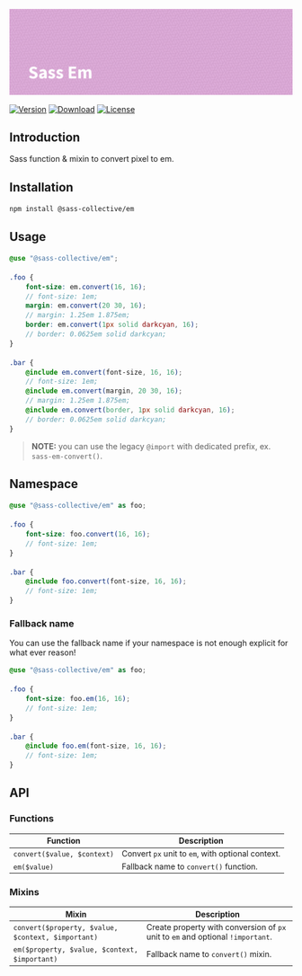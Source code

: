 ![Sass Em](.github/banner.png)

[![Version](https://flat.badgen.net/npm/v/@sass-collective/em)](https://www.npmjs.com/package/@sass-collective/em)
[![Download](https://flat.badgen.net/npm/dt/@sass-collective/em)](https://www.npmjs.com/package/@sass-collective/em)
[![License](https://flat.badgen.net/npm/license/@sass-collective/em)](https://www.npmjs.com/package/@sass-collective/em)

## Introduction

Sass function & mixin to convert pixel to em.

## Installation

```shell
npm install @sass-collective/em
```

## Usage

```scss
@use "@sass-collective/em";

.foo {
    font-size: em.convert(16, 16);
    // font-size: 1em;
    margin: em.convert(20 30, 16);
    // margin: 1.25em 1.875em;
    border: em.convert(1px solid darkcyan, 16);
    // border: 0.0625em solid darkcyan;
}

.bar {
    @include em.convert(font-size, 16, 16);
    // font-size: 1em;
    @include em.convert(margin, 20 30, 16);
    // margin: 1.25em 1.875em;
    @include em.convert(border, 1px solid darkcyan, 16);
    // border: 0.0625em solid darkcyan;
}
```

> **NOTE:** you can use the legacy `@import` with dedicated prefix, ex. `sass-em-convert()`.

## Namespace

```scss
@use "@sass-collective/em" as foo;

.foo {
    font-size: foo.convert(16, 16);
    // font-size: 1em;
}

.bar {
    @include foo.convert(font-size, 16, 16);
    // font-size: 1em;
}
```

### Fallback name

You can use the fallback name if your namespace is not enough explicit for what ever reason!

```scss
@use "@sass-collective/em" as foo;

.foo {
    font-size: foo.em(16, 16);
    // font-size: 1em;
}

.bar {
    @include foo.em(font-size, 16, 16);
    // font-size: 1em;
}
```

## API

### Functions

| Function | Description |
| --- | --- |
| `convert($value, $context)` | Convert `px` unit to `em`, with optional context. |
| `em($value)` | Fallback name to `convert()` function. |

### Mixins

| Mixin | Description |
| --- | --- |
| `convert($property, $value, $context, $important)` | Create property with conversion of `px` unit to `em` and optional `!important`. |
| `em($property, $value, $context, $important)` | Fallback name to `convert()` mixin. |
